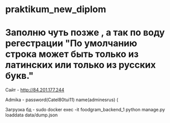 # praktikum_new_diplom
# Заполню чуть позже , а так по воду регестрации "По умолчанию строка может быть только из латинских или только из русских букв."
Сайт - http://84.201.177.244

Admika -  password(Catel80tui11) name(adminesrus) (

Загрузка бд - sudo docker exec -it foodgram_backend_1 python manage.py loaddata data/dump.json
